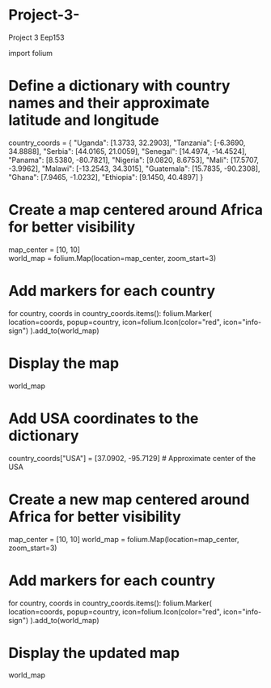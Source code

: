 # Project-3-
Project 3 Eep153

import folium

# Define a dictionary with country names and their approximate latitude and longitude
country_coords = {
    "Uganda": [1.3733, 32.2903],
    "Tanzania": [-6.3690, 34.8888],
    "Serbia": [44.0165, 21.0059],
    "Senegal": [14.4974, -14.4524],
    "Panama": [8.5380, -80.7821],
    "Nigeria": [9.0820, 8.6753],
    "Mali": [17.5707, -3.9962],
    "Malawi": [-13.2543, 34.3015],
    "Guatemala": [15.7835, -90.2308],
    "Ghana": [7.9465, -1.0232],
    "Ethiopia": [9.1450, 40.4897]
}

# Create a map centered around Africa for better visibility
map_center = [10, 10]  
world_map = folium.Map(location=map_center, zoom_start=3)

# Add markers for each country
for country, coords in country_coords.items():
    folium.Marker(
        location=coords,
        popup=country,
        icon=folium.Icon(color="red", icon="info-sign")
    ).add_to(world_map)

# Display the map
world_map



# Add USA coordinates to the dictionary
country_coords["USA"] = [37.0902, -95.7129]  # Approximate center of the USA

# Create a new map centered around Africa for better visibility
map_center = [10, 10]
world_map = folium.Map(location=map_center, zoom_start=3)

# Add markers for each country
for country, coords in country_coords.items():
    folium.Marker(
        location=coords,
        popup=country,
        icon=folium.Icon(color="red", icon="info-sign")
    ).add_to(world_map)

# Display the updated map
world_map